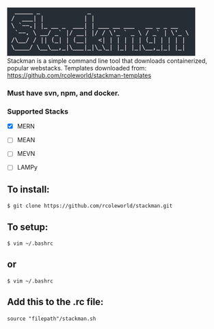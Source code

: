 ![](./images/stackman.png)\
Stackman is a simple command line tool that downloads containerized, popular webstacks. 
Templates downloaded from: https://github.com/rcoleworld/stackman-templates


### Must have svn, npm, and docker.
### Supported Stacks
- [X] MERN
- [ ] MEAN
- [ ] MEVN
- [ ] LAMPy


## To install:
```
$ git clone https://github.com/rcoleworld/stackman.git
```
## To setup:
```
$ vim ~/.bashrc
```
## or
```
$ vim ~/.bashrc
```
## Add this to the .rc file:
```
source "filepath"/stackman.sh
```